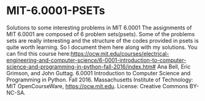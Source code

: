 # MIT-6.0001-PSETs
Solutions to some interesting problems in MIT 6.0001
The assignments of MIT 6.0001 are composed of 6 problem sets(psets). Some of the problems sets are really interesting and the structure of the codes provided in psets is quite worth learning. So I document them here along with my solutions. 
You can find this course here:https://ocw.mit.edu/courses/electrical-engineering-and-computer-science/6-0001-introduction-to-computer-science-and-programming-in-python-fall-2016/index.htm# 
Ana Bell, Eric Grimson, and John Guttag. 6.0001 Introduction to Computer Science and Programming in Python. Fall 2016. Massachusetts Institute of Technology: MIT OpenCourseWare, https://ocw.mit.edu. License: Creative Commons BY-NC-SA.
